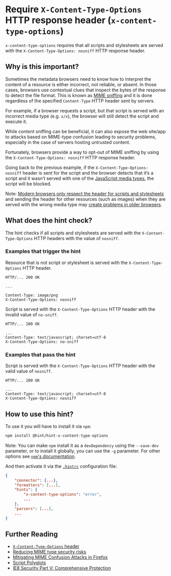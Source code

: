 # Require `X-Content-Type-Options` HTTP response header (`x-content-type-options`)

`x-content-type-options` requires that all scripts and
stylesheets are served with the `X-Content-Type-Options: nosniff`
HTTP response header.

## Why is this important?

Sometimes the metadata browsers need to know how to interpret
the content of a resource is either incorrect, not reliable, or absent.
In those cases, browsers use contextual clues that inspect the bytes of
the response to detect the file format. This is known as [MIME
sniffing][mime sniffing spec] and it is done regardless of the specified
`Content-Type` HTTP header sent by servers.

For example, if a browser requests a script, but that script is served
with an incorrect media type (e.g. `x/x`), the browser will still detect
the script and execute it.

While content sniffing can be beneficial, it can also expose the web
site/app to attacks based on MIME-type confusion leading to security
problems, especially in the case of servers hosting untrusted content.

Fortunately, browsers provide a way to opt-out of MIME sniffing by
using the `X-Content-Type-Options: nosniff` HTTP response header.

Going back to the previous example, if the `X-Content-Type-Options: nosniff`
header is sent for the script and the browser detects that it’s a script
and it wasn’t served with one of the [JavaScript media types][javascript
media types], the script will be blocked.

Note: [Modern browsers only respect the header for scripts and
stylesheets][fetch spec blocking] and sending the header for other
resources (such as images) when they are served with the wrong media
type may [create problems in older browsers][fetch spec issue].

## What does the hint check?

The hint checks if all scripts and stylesheets are served with the
`X-Content-Type-Options` HTTP headers with the value of `nosniff`.

### Examples that **trigger** the hint

Resource that is not script or stylesheet is served with the
`X-Content-Type-Options` HTTP header.

```text
HTTP/... 200 OK

...

Content-Type: image/png
X-Content-Type-Options: nosniff
```

Script is served with the `X-Content-Type-Options` HTTP header
with the invalid value of `no-sniff`.

```text
HTTP/... 200 OK

...
Content-Type: text/javascript; charset=utf-8
X-Content-Type-Options: no-sniff
```

### Examples that **pass** the hint

Script is served with the `X-Content-Type-Options` HTTP header
with the valid value of `nosniff`.

```text
HTTP/... 200 OK

...
Content-Type: text/javascript; charset=utf-8
X-Content-Type-Options: nosniff
```

## How to use this hint?

To use it you will have to install it via `npm`:

```bash
npm install @hint/hint-x-content-type-options
```

Note: You can make `npm` install it as a `devDependency` using the
`--save-dev` parameter, or to install it globally, you can use the
`-g` parameter. For other options see [`npm`'s
documentation](https://docs.npmjs.com/cli/install).

And then activate it via the [`.hintrc`][hintrc] configuration file:

```json
{
    "connector": {...},
    "formatters": [...],
    "hints": {
        "x-content-type-options": "error",
        ...
    },
    "parsers": [...],
    ...
}
```

## Further Reading

* [`X-Content-Type-Options` header](https://fetch.spec.whatwg.org/#x-content-type-options-header)
* [Reducing MIME type security risks](https://msdn.microsoft.com/en-us/library/gg622941.aspx)
* [Mitigating MIME Confusion Attacks in Firefox](https://blog.mozilla.org/security/2016/08/26/mitigating-mime-confusion-attacks-in-firefox/)
* [Script Polyglots](https://blogs.msdn.microsoft.com/ieinternals/2014/11/24/script-polyglots/)
* [IE8 Security Part V: Comprehensive Protection](https://blogs.msdn.microsoft.com/ie/2008/07/02/ie8-security-part-v-comprehensive-protection/)

<!-- Link labels: -->

[fetch spec blocking]: https://fetch.spec.whatwg.org/#should-response-to-request-be-blocked-due-to-nosniff%3F
[fetch spec issue]: https://github.com/whatwg/fetch/issues/395
[javascript media types]: https://html.spec.whatwg.org/multipage/scripting.html#javascript-mime-type
[mime sniffing spec]: https://mimesniff.spec.whatwg.org/
[hintrc]: https://webhint.io/docs/user-guide/further-configuration/hintrc-formats/

<!-- Apache links -->

[apache directory]: https://httpd.apache.org/docs/current/mod/core.html#directory
[header directive]: https://httpd.apache.org/docs/current/mod/mod_headers.html#header
[how to enable apache modules]: https://github.com/h5bp/server-configs-apache/wiki/How-to-enable-Apache-modules
[htaccess is slow]: https://httpd.apache.org/docs/current/howto/htaccess.html#when
[main apache conf file]: https://httpd.apache.org/docs/current/configuring.html#main
[mod_headers]: https://httpd.apache.org/docs/current/mod/mod_headers.html
[mod_mime]: https://httpd.apache.org/docs/current/mod/mod_mime.html

<!-- IIS links -->

[url rewrite]: https://docs.microsoft.com/en-us/iis/extensions/url-rewrite-module/using-the-url-rewrite-module
